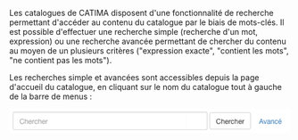 Les catalogues de CATIMA disposent d'une fonctionnalité de recherche permettant d'accéder au contenu du catalogue par le biais de mots-clés. Il est possible d'effectuer une recherche simple (recherche d'un mot, expression) ou une recherche avancée permettant de chercher du contenu au moyen de un plusieurs critères ("expression exacte", "contient les mots", "ne contient pas les mots").

Les recherches simple et avancées sont accessibles depuis la page d'accueil du catalogue, en cliquant sur le nom du catalogue tout à gauche de la barre de menus :

![](../../assets/search/search.png)
